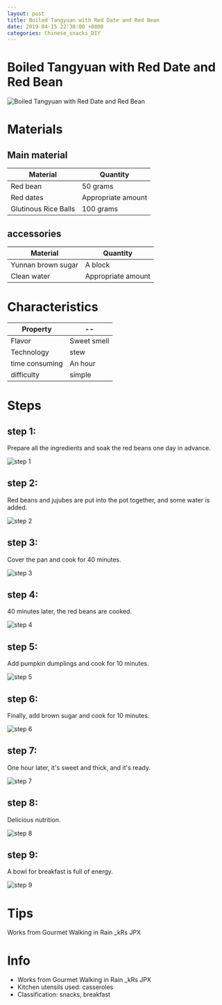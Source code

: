 ```yaml
---
layout: post
title: Boiled Tangyuan with Red Date and Red Bean
date: 2019-04-15 22:30:00 +0800
categories: Chinese_snacks_DIY
---
```


# Boiled Tangyuan with Red Date and Red Bean

![Boiled Tangyuan with Red Date and Red Bean]({{site.baseurl}}/img/435542/435542.jpg)

# Materials


## Main material

Material|Quantity
--|--
Red bean|50 grams
Red dates|Appropriate amount
Glutinous Rice Balls|100 grams

## accessories

Material|Quantity
--|--
Yunnan brown sugar|A block
Clean water|Appropriate amount

# Characteristics

Property|--
--|--
Flavor|Sweet smell
Technology|stew
time consuming|An hour
difficulty|simple

# Steps

## step 1:

Prepare all the ingredients and soak the red beans one day in advance.

![step 1]({{site.baseurl}}/img/435542/1.jpg)

## step 2:

Red beans and jujubes are put into the pot together, and some water is added.

![step 2]({{site.baseurl}}/img/435542/2.jpg)

## step 3:

Cover the pan and cook for 40 minutes.

![step 3]({{site.baseurl}}/img/435542/3.jpg)

## step 4:

40 minutes later, the red beans are cooked.

![step 4]({{site.baseurl}}/img/435542/4.jpg)

## step 5:

Add pumpkin dumplings and cook for 10 minutes.

![step 5]({{site.baseurl}}/img/435542/5.jpg)

## step 6:

Finally, add brown sugar and cook for 10 minutes.

![step 6]({{site.baseurl}}/img/435542/6.jpg)

## step 7:

One hour later, it's sweet and thick, and it's ready.

![step 7]({{site.baseurl}}/img/435542/7.jpg)

## step 8:

Delicious nutrition.

![step 8]({{site.baseurl}}/img/435542/8.jpg)

## step 9:

A bowl for breakfast is full of energy.

![step 9]({{site.baseurl}}/img/435542/9.jpg)

# Tips

Works from Gourmet Walking in Rain _kRs JPX

# Info

- Works from Gourmet Walking in Rain _kRs JPX
- Kitchen utensils used: casseroles
- Classification: snacks, breakfast